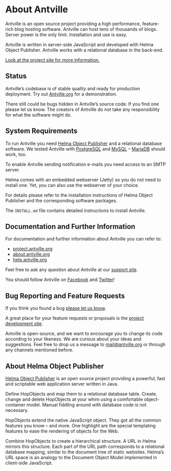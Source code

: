 # About Antville

Antville is an open source project providing a high performance, feature-rich blog hosting software. Antville can host tens of thousands of blogs. Server power is the only limit. Installation and use is easy.

Antville is written in server-side JavaScript and developed with Helma Object Publisher. Antville works with a relational database in the back-end.

[Look at the project site for more information.](https://project.antville.org)

## Status

Antville’s codebase is of stable quality and ready for production deployment. Try out [Antville.org](https://antville.org) for a demonstration.

There still could be bugs hidden in Antville’s source code. If you find one please let us know. The creators of Antville do not take any responsibility for what the software might do.

## System Requirements

To run Antville you need [Helma Object Publisher](https://github.com/antville/helma) and a relational database software. We tested Antville with [PostgreSQL](https://postgresql.org) and [MySQL](https://mysql.com) – [MariaDB](https://mariadb.com) should work, too.

To enable Antville sending notification e-mails you need access to an SMTP server.

Helma comes with an embedded webserver (Jetty) so you do not need to install one. Yet, you can also use the webserver of your choice.

For details please refer to the installation instructions of Helma Object Publisher and the corresponding software packages.

The `INSTALL.md` file contains detailed instructions to install Antville.

## Documentation and Further Information

For documentation and further information about Antville you can refer to:
- [project.antville.org](https://project.antville.org)
- [about.antville.org](https://about.antville.org)
- [help.antville.org](https://help.antville.org)

Feel free to ask any question about Antville at our [support site](https://help.antville.org).

You should follow Antville on [Facebook](https://facebook.com/Antville) and [Twitter](https://twitter.com/antville_org)!

## Bug Reporting and Feature Requests

If you think you found a bug [please let us know](https://project.antville.org).

A great place for your feature requests or proposals is the [project development site](https://project.antville.org).

Antville is open-source, and we want to encourage you to change its code according to your likeness. We are curious about your ideas and suggestions. Feel free to drop us a message to <mail@antville.org> or through any channels mentioned before.

## About Helma Object Publisher

[Helma Object Publisher](https://github.com/antville/helma) is an open source project providing a powerful, fast and scriptable web application server written in Java. 

Define HopObjects and map them to a relational database table. Create, change and delete HopObjects at your whim using a comfortable object-container model. Manual fiddling around with database code is not necessary.

HopObjects extend the native JavaScript object. They got all the common features you know – and more. One highlight are the special templating features to ease the rendering of objects for the Web.

Combine HopObjects to create a hierarchical structure. A URL in Helma mirrors this structure. Each part of the URL path corresponds to a relational database mapping, similar to the document tree of static websites. Helma’s URL space is an analogy to the Document Object Model implemented in client-side JavaScript.
